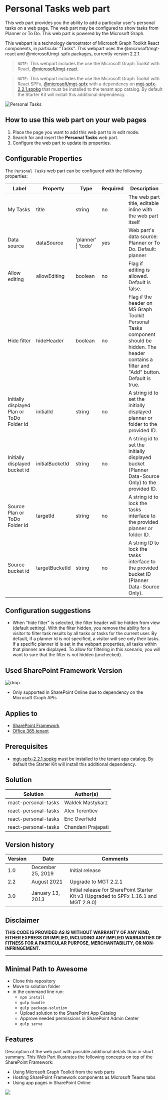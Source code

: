 # Personal Tasks web part

This web part provides you the ability to add a particular user's personal tasks on a web page. The web part may be configured to show tasks from Planner or To Do. This web part is powered by the Microsoft Graph.

This webpart is a technology demostrator of Microsoft Graph Toolkit React components, in particular "Tasks". This webpart uses the @microsoft/mgt-react and @microsoft/mgt-spfx packages, currently version 2.2.1.

> `NOTE:` This webpart includes the use the Microsoft Graph Toolkit with React, [@microsoft/mgt-react](https://www.npmjs.com/package/@microsoft/mgt-react).

> `NOTE:` This webpart includes the use the Microsoft Graph Toolkit with React SPFx, [@microsoft/mgt-spfx](../mgt-spfx/README.md) with a dependency on [mgt-spfx-2.2.1.sppkg](https://github.com/microsoftgraph/microsoft-graph-toolkit/releases) that must be installed to the tenant app catalog. By default the Starter Kit will install this additional dependency.

![Personal Tasks](./assets/personal-tasks-demo.gif)

## How to use this web part on your web pages

1. Place the page you want to add this web part to in edit mode.
2. Search for and insert the **Personal Tasks** web part.
3. Configure the web part to update its properties.

## Configurable Properties

The `Personal Tasks` web part can be configured with the following properties:

| Label | Property | Type | Required | Description |
| ---- | ---- | ---- | ---- | ---- |
| My Tasks | title | string | no | The web part title, editable inline with the web part itself |
| Data source | dataSource | 'planner' \| 'todo' | yes | Web part's data source: Planner or To Do. Default: planner |
| Allow editing | allowEditing | boolean | no | Flag if editing is allowed. Default is false. |
| Hide filter | hideHeader | boolean | no | Flag if the header on MS Graph Toolkit Personal Tasks component should be hidden. The header contains a filter and "Add" button. Default is true. |
| Initially displayed Plan or ToDo Folder id | initialId | string | no | A string id to set the initially displayed planner or folder to the provided ID. |
| Initially displayed bucket id | initialBucketId | string | no | A string id to set the initially displayed bucket (Planner Data-Source Only) to the provided ID. |
| Source Plan or ToDo Folder id | targetId | string | no | A string id to lock the tasks interface to the provided planner or folder ID. |
| Source bucket id | targetBucketId | string | no | A string ID to lock the tasks interface to the provided bucket ID (Planner Data-Source Only). |

## Configuration suggestions

* When "hide filter" is selected, the filter header will be hidden from view (default setting). With the filter hidden, you remove the ability for a visitor to filter task results by all tasks or tasks for the current user. By default, if a planner id is not specified, a visitor will see only their tasks. If a specific planner id is set in the webpart properties, all tasks within that planner are displayed. To allow for filtering in this scenario, you will want to sure that the filter is not hidden (unchecked).

## Used SharePoint Framework Version

![drop](https://img.shields.io/badge/version-1.9.1-green.svg)

* Only supported in SharePoint Online due to dependency on the Microsoft Graph APIs

## Applies to

* [SharePoint Framework](https:/dev.office.com/sharepoint)
* [Office 365 tenant](https://dev.office.com/sharepoint/docs/spfx/set-up-your-development-environment)

## Prerequisites

* [mgt-spfx-2.2.1.sppkg](https://github.com/microsoftgraph/microsoft-graph-toolkit/releases) must be installed to the tenant app catalog. By default the Starter Kit will install this additional dependency.

## Solution

Solution|Author(s)
--------|---------
react-personal-tasks | Waldek Mastykarz
react-personal-tasks | Alex Terentiev
react-personal-tasks | Eric Overfield
react-personal-tasks | Chandani Prajapati

## Version history

Version|Date|Comments
-------|----|--------
1.0|December 25, 2019|Initial release
2.2|August 2021|Upgrade to MGT 2.2.1
3.0|January 13, 2013|Initial release for SharePoint Starter Kit v3 (Upgraded to SPFx 1.16.1 and MGT 2.9.0)

## Disclaimer

**THIS CODE IS PROVIDED *AS IS* WITHOUT WARRANTY OF ANY KIND, EITHER EXPRESS OR IMPLIED, INCLUDING ANY IMPLIED WARRANTIES OF FITNESS FOR A PARTICULAR PURPOSE, MERCHANTABILITY, OR NON-INFRINGEMENT.**

---

## Minimal Path to Awesome

* Clone this repository
* Move to solution folder
* in the command line run:
  * `npm install`
  * `gulp bundle`
  * `gulp package-solution`
  * Upload solution to the SharePoint App Catalog
  * Approve needed permissions in SharePoint Admin Center
  * `gulp serve`

## Features

Description of the web part with possible additional details than in short summary. 
This Web Part illustrates the following concepts on top of the SharePoint Framework:

* Using Microsoft Graph Toolkit from the web parts
* Hosting SharePoint Framework components as Microsoft Teams tabs
* Using app pages in SharePoint Online

<img src="https://telemetry.sharepointpnp.com/sp-starter-kit/source/react-personal-tasks" />
